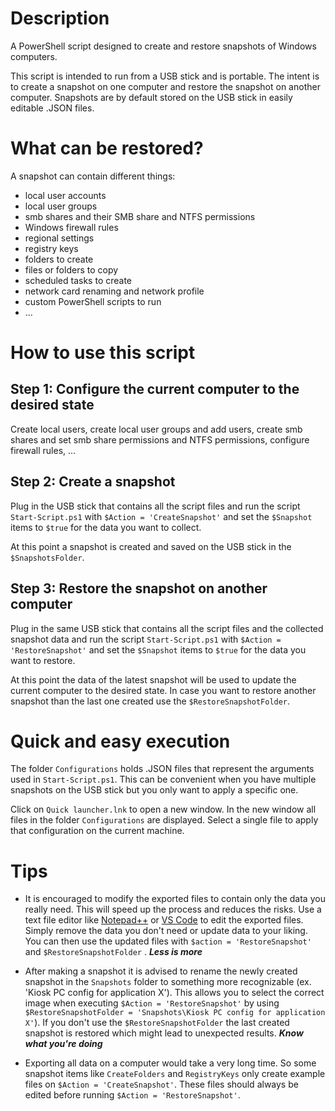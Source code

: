 # Description
A PowerShell script designed to create and restore snapshots of Windows computers. 

This script is intended to run from a USB stick and is portable. The intent is to create a snapshot on one computer and restore the snapshot on another computer. Snapshots are by default stored on the USB stick in easily editable .JSON files.

# What can be restored?
A snapshot can contain different things:
- local user accounts
- local user groups
- smb shares and their SMB share and NTFS permissions
- Windows firewall rules
- regional settings
- registry keys
- folders to create
- files or folders to copy
- scheduled tasks to create
- network card renaming and network profile
- custom PowerShell scripts to run
- ...

# How to use this script

## Step 1: Configure the current computer to the desired state
Create local users, create local user groups and add users, create smb shares and set smb share permissions and NTFS permissions, configure firewall rules, ...

## Step 2: Create a snapshot
Plug in the USB stick that contains all the script files and run the script `Start-Script.ps1` with `$Action = 'CreateSnapshot'` and set the `$Snapshot` items to `$true` for the data you want to collect.

At this point a snapshot is created and saved on the USB stick in the `$SnapshotsFolder`.

## Step 3: Restore the snapshot on another computer
Plug in the same USB stick that contains all the script files and the collected snapshot data and run the script `Start-Script.ps1` with `$Action = 'RestoreSnapshot'` and set the `$Snapshot` items to `$true` for the data you want to restore.

At this point the data of the latest snapshot will be used to update the current computer to the desired state. In case you want to restore another snapshot than the last one created use the `$RestoreSnapshotFolder`.

# Quick and easy execution
The folder `Configurations` holds .JSON files that represent the arguments used in `Start-Script.ps1`. This can be convenient when you have multiple snapshots on the USB stick but you only want to apply a specific one.

Click on `Quick launcher.lnk` to open a new window. In the new window all files in the folder `Configurations` are displayed. Select a single file to apply that configuration on the current machine.

 # Tips
- It is encouraged to modify the exported files to contain only the data you really need. This will speed up the process and reduces the risks. Use a text file editor like [Notepad++] or [VS Code] to edit the exported files. Simply remove the data you don't need or update data to your liking. You can then use the updated files with `$action = 'RestoreSnapshot'` and `$RestoreSnapshotFolder` . **_Less is more_**

- After making a snapshot it is advised to rename the newly created snapshot in the `Snapshots` folder to something more recognizable (ex. 'Kiosk PC config for application X'). This allows you to select the correct image when executing `$Action = 'RestoreSnapshot'` by using `$RestoreSnapshotFolder = 'Snapshots\Kiosk PC config for application X'`). If you don't use the `$RestoreSnapshotFolder` the last created snapshot is restored which might lead to unexpected results. **_Know what you're doing_**

- Exporting all data on a computer would take a very long time. So some snapshot items like `CreateFolders` and `RegistryKeys` only create example files on `$Action = 'CreateSnapshot'`. These files should always be edited before running `$Action = 'RestoreSnapshot'`.

[Notepad++]: https://notepad-plus-plus.org/
[VS Code]: https://code.visualstudio.com/